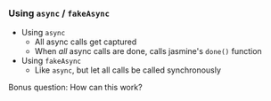 ### Using `async` / `fakeAsync`

* Using `async`
  * All async calls get captured
  * When *all* async calls are done, calls jasmine's `done()` function
* Using `fakeAsync`
  * Like `async`, but let all calls be called synchronously


Bonus question: How can this work? <!-- .element class="fragment" -->